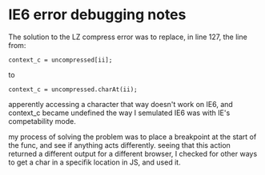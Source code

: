 # IE6 error debugging notes

The solution to the LZ compress error was to replace, in line 127, the line from: 
```
context_c = uncompressed[ii]; 
```
to
```
context_c = uncompressed.charAt(ii);
```

apperently accessing a character that way doesn't work on IE6, and context_c became undefined
the way I semulated IE6 was with IE's competability mode.

my process of solving the problem was to place a breakpoint at the start of the func, and see if anything acts differently.
seeing that this action returned a different output for a different browser, I checked for other ways to get a char in a specifik location in JS, and used it.